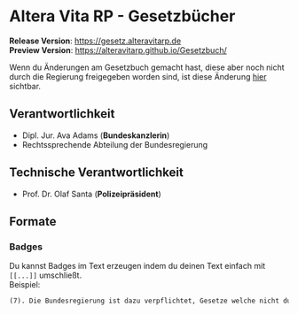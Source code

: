 # Altera Vita RP - Gesetzbücher

**Release Version**: https://gesetz.alteravitarp.de<br/>
**Preview Version**: https://alteravitarp.github.io/Gesetzbuch/

Wenn du Änderungen am Gesetzbuch gemacht hast, diese aber noch nicht durch die Regierung freigegeben worden sind,
ist diese Änderung [hier](https://alteravitarp.github.io/Gesetzbuch/) sichtbar.

## Verantwortlichkeit

- Dipl. Jur. Ava Adams (**Bundeskanzlerin**)
- Rechtssprechende Abteilung der Bundesregierung

## Technische Verantwortlichkeit

- Prof. Dr. Olaf Santa (**Polizeipräsident**)


## Formate

### Badges

Du kannst Badges im Text erzeugen indem du deinen Text einfach mit `[[...]]` umschließt.<br/>
Beispiel:<br/>
```md
(7). Die Bundesregierung ist dazu verpflichtet, Gesetze welche nicht durch [[§2 Abs. 4]] abgelehnt worden sind, innerhalb von 48 Stunden zu veröffentlichen.
```